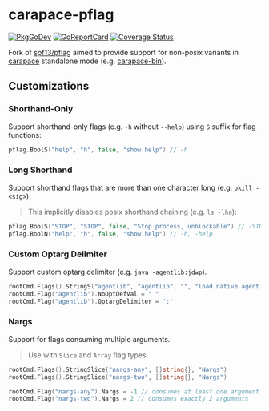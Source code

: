 # carapace-pflag

[![PkgGoDev](https://pkg.go.dev/badge/github.com/rsteube/carapace-pflag)](https://pkg.go.dev/github.com/rsteube/carapace-pflag)
[![GoReportCard](https://goreportcard.com/badge/github.com/rsteube/carapace-pflag)](https://goreportcard.com/report/github.com/rsteube/carapace-pflag)
[![Coverage Status](https://coveralls.io/repos/github/rsteube/carapace-pflag/badge.svg?branch=master)](https://coveralls.io/github/rsteube/carapace-pflag?branch=master)

Fork of [spf13/pflag](https://github.com/spf13/pflag) aimed to provide support for non-posix variants in [carapace](https://github.com/rsteube/carapace) standalone mode (e.g. [carapace-bin](https://github.com/rsteube/carapace-bin)).

## Customizations

### Shorthand-Only

Support shorthand-only flags (e.g. `-h` without `--help`) using `S` suffix for flag functions:

```go
pflag.BoolS("help", "h", false, "show help") // -h
```

### Long Shorthand

Support shorthand flags that are more than one character long (e.g. `pkill -<sig>`).
> This implicitly disables posix shorthand chaining (e.g. `ls -lha`):

```go
pflag.BoolS("STOP", "STOP", false, "Stop process, unblockable") // -STOP
pflag.BoolN("help", "h", false, "show help") // -h, -help
```

### Custom Optarg Delimiter

Support custom optarg delimiter (e.g. `java -agentlib:jdwp`).

```go
rootCmd.Flags().StringS("agentlib", "agentlib", "", "load native agent library")
rootCmd.Flag("agentlib").NoOptDefVal = " "
rootCmd.Flag("agentlib").OptargDelimiter = ':'
```

### Nargs

Support for flags consuming multiple arguments.
> Use with `Slice` and `Array` flag types.

```go
rootCmd.Flags().StringSlice("nargs-any", []string{}, "Nargs")
rootCmd.Flags().StringSlice("nargs-two", []string{}, "Nargs")

rootCmd.Flag("nargs-any").Nargs = -1 // consumes at least one argument and more until one starts with `-`
rootCmd.Flag("nargs-two").Nargs = 2 // consumes exactly 2 arguments
```
